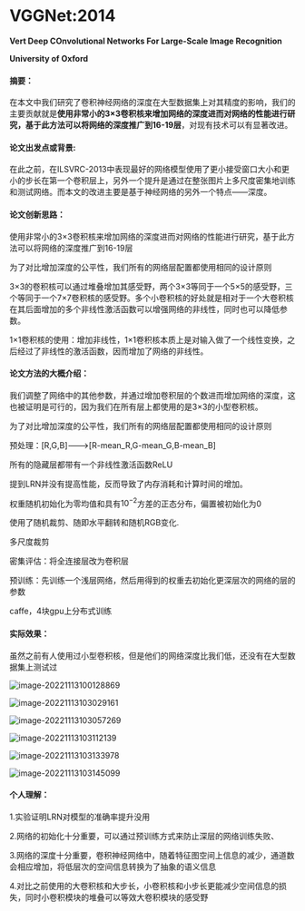 # VGGNet:2014

**Vert Deep COnvolutional Networks For Large-Scale Image Recognition**

**University of Oxford**

#### 摘要：

在本文中我们研究了卷积神经网络的深度在大型数据集上对其精度的影响，我们的主要贡献就是**使用非常小的3×3卷积核来增加网络的深度进而对网络的性能进行研究，基于此方法可以将网络的深度推广到16-19层**，对现有技术可以有显著改进。

#### 论文出发点或背景:

在此之前，在ILSVRC-2013中表现最好的网络模型使用了更小接受窗口大小和更小的步长在第一个卷积层上，另外一个提升是通过在整张图片上多尺度密集地训练和测试网络。而本文的改进主要是基于神经网络的另外一个特点——深度。

#### 论文创新思路：

使用非常小的3×3卷积核来增加网络的深度进而对网络的性能进行研究，基于此方法可以将网络的深度推广到16-19层

为了对比增加深度的公平性，我们所有的网络层配置都使用相同的设计原则

3×3的卷积核可以通过堆叠增加其感受野，两个3×3等同于一个5×5的感受野，三个等同于一个7×7卷积核的感受野。多个小卷积核的好处就是相对于一个大卷积核在其后面增加的多个非线性激活函数可以增强网络的非线性，同时也可以降低参数。

1×1卷积核的使用：增加非线性，1×1卷积核本质上是对输入做了一个线性变换，之后经过了非线性的激活函数，因而增加了网络的非线性。

#### 论文方法的大概介绍：

我们调整了网络中的其他参数，并通过增加卷积层的个数进而增加网络的深度，这也被证明是可行的，因为我们在所有层上都使用的是3×3的小型卷积核。

为了对比增加深度的公平性，我们所有的网络层配置都使用相同的设计原则

预处理：[R,G,B]--->[R-mean_R,G-mean_G,B-mean_B]

所有的隐藏层都带有一个非线性激活函数ReLU

提到LRN并没有提高性能，反而导致了内存消耗和计算时间的增加。

权重随机初始化为零均值和具有$10^{-2}$方差的正态分布，偏置被初始化为0

使用了随机裁剪、随即水平翻转和随机RGB变化.

多尺度裁剪

密集评估：将全连接层改为卷积层

预训练：先训练一个浅层网络，然后用得到的权重去初始化更深层次的网络的层的参数

caffe，4块gpu上分布式训练

#### 实际效果：

虽然之前有人使用过小型卷积核，但是他们的网络深度比我们低，还没有在大型数据集上测试过

![image-20221113100128869](C:\Users\李鑫\AppData\Roaming\Typora\typora-user-images\image-20221113100128869.png)

![image-20221113103029161](C:\Users\李鑫\AppData\Roaming\Typora\typora-user-images\image-20221113103029161.png)

![image-20221113103057269](C:\Users\李鑫\AppData\Roaming\Typora\typora-user-images\image-20221113103057269.png)

![image-20221113103112139](C:\Users\李鑫\AppData\Roaming\Typora\typora-user-images\image-20221113103112139.png)

![image-20221113103133978](C:\Users\李鑫\AppData\Roaming\Typora\typora-user-images\image-20221113103133978.png)

![image-20221113103145099](C:\Users\李鑫\AppData\Roaming\Typora\typora-user-images\image-20221113103145099.png)

#### 个人理解：

1.实验证明LRN对模型的准确率提升没用

2.网络的初始化十分重要，可以通过预训练方式来防止深层的网络训练失败、

3.网络的深度十分重要，卷积神经网络中，随着特征图空间上信息的减少，通道数会相应增加，将低层次的空间信息转换为了抽象的语义信息

4.对比之前使用的大卷积核和大步长，小卷积核和小步长更能减少空间信息的损失，同时小卷积模块的堆叠可以等效大卷积模块的感受野





